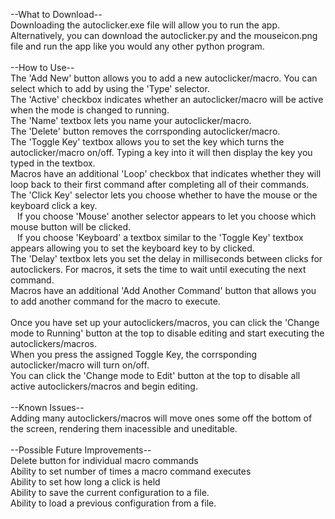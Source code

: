 --What to Download--<br/>
Downloading the autoclicker.exe file will allow you to run the app. Alternatively, you can download the autoclicker.py and the mouseicon.png file and run the app like you would any other python program.<br/>
<br/>
--How to Use--<br/>
The 'Add New' button allows you to add a new autoclicker/macro. You can select which to add by using the 'Type' selector.<br/>
The 'Active' checkbox indicates whether an autoclicker/macro will be active when the mode is changed to running.<br/>
The 'Name' textbox lets you name your autoclicker/macro.<br/>
The 'Delete' button removes the corrsponding autoclicker/macro.<br/>
The 'Toggle Key' textbox allows you to set the key which turns the autoclicker/macro on/off. Typing a key into it will then display the key you typed in the textbox.<br/>
Macros have an additional 'Loop' checkbox that indicates whether they will loop back to their first command after completing all of their commands.<br/>
The 'Click Key' selector lets you choose whether to have the mouse or the keyboard click a key.<br/>
&ensp;  If you choose 'Mouse' another selector appears to let you choose which mouse button will be clicked.<br/>
&ensp;  If you choose 'Keyboard' a textbox similar to the 'Toggle Key' textbox appears allowing you to set the keyboard key to by clicked.<br/>
The 'Delay' textbox lets you set the delay in milliseconds between clicks for autoclickers. For macros, it sets the time to wait until executing the next command.<br/>
Macros have an additional 'Add Another Command' button that allows you to add another command for the macro to execute.<br/>
<br/>
Once you have set up your autoclickers/macros, you can click the 'Change mode to Running' button at the top to disable editing and start executing the autoclickers/macros.<br/>
When you press the assigned Toggle Key, the corrsponding autoclicker/macro will turn on/off.<br/>
You can click the 'Change mode to Edit' button at the top to disable all active autoclickers/macros and begin editing.<br/>
<br/>
--Known Issues--<br/>
Adding many autoclickers/macros will move ones some off the bottom of the screen, rendering them inacessible and uneditable.<br/>
<br/>
--Possible Future Improvements--<br/>
Delete button for individual macro commands<br/>
Ability to set number of times a macro command executes<br/>
Ability to set how long a click is held<br/>
Ability to save the current configuration to a file.<br/>
Ability to load a previous configuration from a file.<br/>
